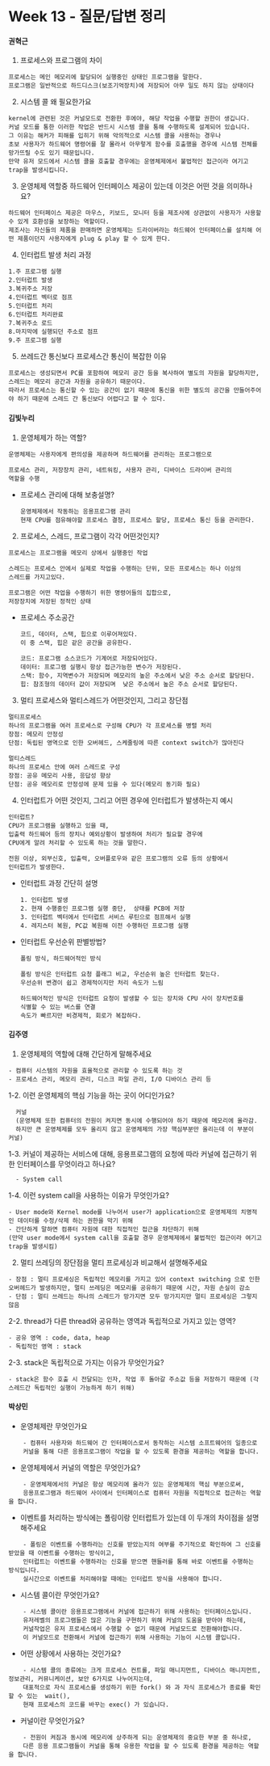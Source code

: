 # Week 13 - 질문/답변 정리

#### 권혁근

1. 프로세스와 프로그램의 차이
```
프로세스는 메인 메모리에 할당되어 실행중인 상태인 프로그램을 말한다. 
프로그램은 일반적으로 하드디스크(보조기억장치)에 저장되어 아무 일도 하지 않는 상태이다
```
2. 시스템 콜 왜 필요한가요
```
kernel에 관련된 것은 커널모드로 전환한 후에야, 해당 작업을 수행할 권한이 생깁니다. 
커널 모드를 통한 이러한 작업은 반드시 시스템 콜을 통해 수행하도록 설계되어 있습니다. 
그 이유는 해커가 피해를 입히기 위해 악의적으로 시스템 콜을 사용하는 경우나 
초보 사용자가 하드웨어 명령어를 잘 몰라서 아무렇게 함수를 호출했을 경우에 시스템 전체를 망가뜨릴 수도 있기 때문입니다. 
만약 유저 모드에서 시스템 콜을 호출할 경우에는 운영체제에서 불법적인 접근이라 여기고 trap을 발생시킵니다.
```

3. 운영체제 역할중 하드웨어 인터페이스 제공이 있는데 이것은 어떤 것을 의미하나요?
```
하드웨어 인터페이스 제공은 마우스, 키보드, 모니터 등을 제조사에 상관없이 사용자가 사용할 수 있게 호환성을 보장하는 역할이다. 
제조사는 자신들의 제품을 판매하면 운영체제는 드라이버라는 하드웨어 인터페이스를 설치해 어떤 제품이던지 사용자에게 plug & play 할 수 있게 한다.
```

4. 인터럽트 발생 처리 과정
```
1.주 프로그램 실행 
2.인터럽트 발생 
3.복귀주소 저장 
4.인터럽트 벡터로 점프 
5.인터럽트 처리 
6.인터럽트 처리완료 
7.복귀주소 로드 
8.마지막에 실행되던 주소로 점프 
9.주 프로그램 실행
```

5. 쓰레드간 통신보다 프로세스간 통신이 복잡한 이유
```
프로세스는 생성되면서 PC를 포함하여 메모리 공간 등을 복사하여 별도의 자원을 할당하지만, 
스레드는 메모리 공간과 자원을 공유하기 때문이다. 
따라서 프로세스는 통신할 수 있는 공간이 없기 때문에 통신을 위한 별도의 공간을 만들어주어야 하기 때문에 스레드 간 통신보다 어렵다고 할 수 있다.
```

#### 김빛누리

1. 운영체제가 하는 역할?

```
운영체제는 사용자에게 편의성을 제공하며 하드웨어를 관리하는 프로그램으로

프로세스 관리, 저장장치 관리, 네트워킹, 사용자 관리, 디바이스 드라이버 관리의
역할을 수행
```

- 프로세스 관리에 대해 보충설명?

    ```
    운영체제에서 작동하는 응용프로그램 관리
    현재 CPU를 점유해야할 프로세스 결정, 프로세스 할당, 프로세스 통신 등을 관리한다.
    ```

2. 프로세스, 스레드, 프로그램이 각각 어떤것인지?

```
프로세스는 프로그램을 메모리 상에서 실행중인 작업

스레드는 프로세스 안에서 실제로 작업을 수행하는 단위, 모든 프로세스는 하나 이상의
스레드를 가지고있다.

프로그램은 어떤 작업을 수행하기 위한 명령어들의 집합으로, 
저장장치에 저장된 정적인 상태
```

- 프로세스 주소공간

    ```
    코드, 데이터, 스택, 힙으로 이루어져있다.
    이 중 스택, 힙은 같은 공간을 공유한다.

    코드: 프로그램 소스코드가 기계어로 저장되어있다.
    데이터: 프로그램 실행시 항상 접근가능한 변수가 저장된다.
    스택: 함수, 지역변수가 저장되며 메모리의 높은 주소에서 낮은 주소 순서로 할당된다.
    힙: 참조형의 데이터 값이 저장되며  낮은 주소에서 높은 주소 순서로 할당된다.
    ```

3. 멀티 프로세스와 멀티스레드가 어떤것인지, 그리고 장단점

```
멀티프로세스
하나의 프로그램을 여러 프로세스로 구성해 CPU가 각 프로세스를 병렬 처리
장점: 메모리 안정성
단점: 독립된 영역으로 인한 오버헤드, 스케줄링에 따른 context switch가 많아진다

멀티스레드
하나의 프로세스 안에 여러 스레드로 구성
장점: 공유 메모리 사용, 응답성 향상
단점: 공유 메모리로 안정성에 문제 있을 수 있다(메모리 동기화 필요)
```

4. 인터럽트가 어떤 것인지, 그리고 어떤 경우에 인터럽트가 발생하는지 예시

```
인터럽트?
CPU가 프로그램을 실행하고 있을 때, 
입출력 하드웨어 등의 장치나 예외상황이 발생하여 처리가 필요할 경우에
CPU에게 알려 처리할 수 있도록 하는 것을 말한다.

전원 이상, 외부신호, 입출력, 오버플로우와 같은 프로그램의 오류 등의 상황에서 
인터럽트가 발생한다.
```

- 인터럽트 과정 간단히 설명
    
    ```
    1. 인터럽트 발생
    2. 현재 수행중인 프로그램 실행 중단,  상태를 PCB에 저장
    3. 인터럽트 벡터에서 인터럽트 서비스 루틴으로 점프해서 실행
    4. 레지스터 복원, PC값 복원해 이전 수행하던 프로그램 실행
    ```
    
- 인터럽트 우선순위 판별방법?
    
    ```
    폴링 방식, 하드웨어적인 방식

    폴링 방식은 인터럽트 요청 플래그 비교, 우선순위 높은 인터럽트 찾는다.
    우선순위 변경이 쉽고 경제적이지만 처리 속도가 느림

    하드웨어적인 방식은 인터럽트 요청이 발생할 수 있는 장치와 CPU 사이 장치번호를
    식별할 수 있는 버스를 연결
    속도가 빠르지만 비경제적, 회로가 복잡하다.
    ```
    
#### 김주영

1. 운영체제의 역할에 대해 간단하게 말해주세요
```
- 컴퓨터 시스템의 자원을 효율적으로 관리할 수 있도록 하는 것
- 프로세스 관리, 메모리 관리, 디스크 파일 관리, I/O 디바이스 관리 등
```
1-2. 이런 운영체제의 핵심 기능을 하는 곳이 어디인가요?
```
  커널
  (운영체제 또한 컴퓨터의 전원이 켜지면 동시에 수행되어야 하기 때문에 메모리에 올라감. 
  하지만 큰 운영체제를 모두 올리지 않고 운영체제의 가장 핵심부분만 올리는데 이 부분이 커널)
```
1-3. 커널이 제공하는 서비스에 대해, 응용프로그램의 요청에 따라 커널에 접근하기 위한 인터페이스를 무엇이라고 하나요?
```
  - System call
```
1-4. 이런 system call을 사용하는 이유가 무엇인가요?
```
- User mode와 Kernel mode를 나누어서 user가 application으로 운영체제의 치명적인 데이터를 수정/삭제 하는 권한을 막기 위해
- 간단하게 말하면 컴퓨터 자원에 대한 직접적인 접근을 차단하기 위해
(만약 user mode에서 system call을 호출할 경우 운영체제에서 불법적인 접근이라 여기고 trap을 발생시킴)
```
2. 멀티 쓰레딩의 장단점을 멀티 프로세싱과 비교해서 설명해주세요
```
- 장점 : 멀티 프로세싱은 독립적인 메모리를 가지고 있어 context switching 으로 인한 오버헤드가 발생하지만, 멀티 쓰레딩은 메모리를 공유하기 때문에 시간, 자원 손실이 감소
- 단점 : 멀티 쓰레드는 하나의 스레드가 망가지면 모두 망가지지만 멀티 프로세싱은 그렇지 않음
```
2-2. thread가 다른 thread와 공유하는 영역과 독립적으로 가지고 있는 영역?
```
- 공유 영역 : code, data, heap
- 독립적인 영역 : stack
```
    
2-3. stack은 독립적으로 가지는 이유가 무엇인가요?
```
- stack은 함수 호출 시 전달되는 인자, 작업 후 돌아갈 주소값 등을 저장하기 때문에 (각 스레드간 독립적인 실행이 가능하게 하기 위해)
```
#### 박상민

- 운영체제란 무엇인가요
```
    - 컴퓨터 사용자와 하드웨어 간 인터페이스로서 동작하는 시스템 소프트웨어의 일종으로 
    커널을 통해 다른 응용프로그램이 작업을 할 수 있도록 환경을 제공하는 역할을 합니다.
```
- 운영체제에서 커널의 역할은 무엇인가요?
```
    - 운영체제에서의 커널은 항상 메모리에 올라가 있는 운영체제의 핵심 부분으로써, 
    응용프로그램과 하드웨어 사이에서 인터페이스로 컴퓨터 자원을 직접적으로 접근하는 역할을 합니다.
```    
- 이벤트를 처리하는 방식에는 폴링이랑 인터럽트가 있는데 이 두개의 차이점을 설명해주세요
```
    - 폴링은 이벤트를 수행하라는 신호를 받았는지의 여부를 주기적으로 확인하여 그 신호를 받았을 때 이벤트를 수행하는 방식이고, 
    인터럽트는 이벤트를 수행하라는 신호를 받으면 핸들러를 통해 바로 이벤트를 수행하는 방식입니다. 
    실시간으로 이벤트를 처리해야할 때에는 인터럽트 방식을 사용해야 합니다.
``` 
- 시스템 콜이란 무엇인가요?
```
    - 시스템 콜이란 응용프로그램에서 커널에 접근하기 위해 사용하는 인터페이스입니다. 
    유저레벨의 프로그램들은 많은 기능을 구현하기 위해 커널의 도움을 받아야 하는데, 
    커널작업은 유저 프로세스에서 수행할 수 없기 때문에 커널모드로 전환해야합니다. 
    이 커널모드로 전환해서 커널에 접근하기 위해 사용하는 기능이 시스템 콜입니다.
```
- 어떤 상황에서 사용하는 것인가요?
```
    - 시스템 콜의 종류에는 크게 프로세스 컨트롤, 파일 매니지먼트, 디바이스 매니지먼트, 정보관리, 커뮤니케이션, 보안 6가지로 나누어지는데, 
    대표적으로 자식 프로세스를 생성하기 위한 fork() 와 과 자식 프로세스가 종료를 확인할 수 있는  wait(), 
    현재 프로세스의 코드를 바꾸는 exec() 가 있습니다.
```
- 커널이란 무엇인가요?
```
    - 전원이 켜짐과 동시에 메모리에 상주하게 되는 운영체제의 중요한 부분 중 하나로, 
    다른 응용 프로그램들이 커널을 통해 유용한 작업을 할 수 있도록 환경을 제공하는 역할을 합니다.
```
